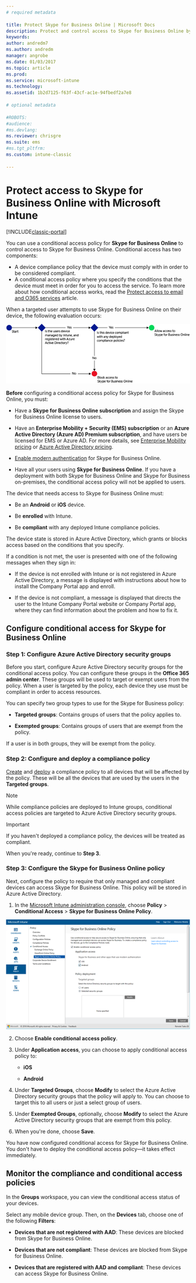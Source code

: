 ```yaml
---
# required metadata

title: Protect Skype for Business Online | Microsoft Docs
description: Protect and control access to Skype for Business Online by using conditional access.
keywords:
author: andredm7
ms.author: andredm
manager: angrobe
ms.date: 01/03/2017
ms.topic: article
ms.prod:
ms.service: microsoft-intune
ms.technology:
ms.assetid: 1b2d7125-f63f-43cf-ac1e-94fbedf2a7e8

# optional metadata

#ROBOTS:
#audience:
#ms.devlang:
ms.reviewer: chrisgre
ms.suite: ems
#ms.tgt_pltfrm:
ms.custom: intune-classic

---
```


# Protect access to Skype for Business Online with Microsoft Intune

[!INCLUDE[classic-portal](../includes/classic-portal.md)]

You can use a conditional access policy for **Skype for Business Online** to control access to Skype for Business Online.
Conditional access has two components:
- A device compliance policy that the device must comply with in order to be considered compliant.
- A conditional access policy where you specify the conditions that the device must meet in order for you to access the service.
To learn more about how conditional access works, read the [Protect access to email and O365 services](restrict-access-to-email-and-o365-services-with-microsoft-intune.md) article.

When a targeted user attempts to use Skype for Business Online on their device, the following evaluation occurs:

![Diagram that shows the decision points that are used to determine if a device is allowed access to Skype for Business Online or is blocked](../media/ConditionalAccess_SkypeforBusiness.png)

**Before** configuring a conditional access policy for Skype for Business Online, you must:
- Have a **Skype for Business Online subscription** and assign the Skype for Business Online license to users.
- Have an **Enterprise Mobility + Security (EMS) subscription** or an **Azure Active Directory (Azure AD) Premium subscription**, and have users be licensed for EMS or Azure AD. For more details, see [Enterprise Mobility pricing](https://www.microsoft.com/cloud-platform/enterprise-mobility-pricing) or [Azure Active Directory pricing](https://azure.microsoft.com/pricing/details/active-directory/).

-   [Enable modern authentication](https://docs.microsoft.com/intune/deploy-use/restrict-access-to-skype-for-business-online-with-microsoft-intune) for Skype for Business Online.
-  Have all your users using **Skype for Business Online**. If you have a deployment with both Skype for Business Online and Skype for Business on-premises, the conditional access policy will not be applied to users.

The device that needs access to Skype for Business Online must:

-   Be an **Android** or **iOS** device.

-   Be **enrolled** with Intune.

-   Be **compliant** with any deployed Intune compliance policies.


The device state is stored in Azure Active Directory, which grants or blocks access based on the conditions that you specify.

If a condition is not met, the user is presented with one of the following messages when they sign in:

-   If the device is not enrolled with Intune or is not registered in Azure Active Directory, a message is displayed with instructions about how to install the Company Portal app and enroll.

-   If the device is not compliant, a message is displayed that directs the user to the Intune Company Portal website or Company Portal app, where they can find information about the problem and how to fix it.

## Configure conditional access for Skype for Business Online

### Step 1: Configure Azure Active Directory security groups
Before you start, configure Azure Active Directory security groups for the conditional access policy. You can configure these groups in the **Office 365 admin center**. These groups will be used to target or exempt users from the policy. When a user is targeted by the policy, each device they use must be compliant in order to access resources.

You can specify two group types to use for the Skype for Business policy:

-   **Targeted groups**: Contains groups of users that the policy applies to.

-   **Exempted groups**: Contains groups of users that are exempt from the policy.

If a user is in both groups, they will be exempt from the policy.

### Step 2: Configure and deploy a compliance policy
[Create](create-a-device-compliance-policy-in-microsoft-intune.md) and [deploy](deploy-and-monitor-a-device-compliance-policy-in-microsoft-intune.md) a compliance policy to all devices that will be affected by the policy. These will be all the devices that are used by the users in the **Targeted groups**.

> [!NOTE]
> While compliance policies are deployed to Intune groups, conditional access policies are targeted to Azure Active Directory security groups.


> [!IMPORTANT]
> If you haven't deployed a compliance policy, the devices will be treated as compliant.

When you're ready, continue to **Step 3**.

### Step 3: Configure the Skype for Business Online policy
Next, configure the policy to require that only managed and compliant devices can access Skype for Business Online. This policy will be stored in Azure Active Directory.

1.  In the [Microsoft Intune administration console](https://manage.microsoft.com), choose **Policy** > **Conditional Access** > **Skype for Business Online Policy**.

  ![Screenshot of the Skype for Business Online conditional access policy page](./media/conditional_access_SFBPolicy.png)

2.  Choose **Enable conditional access policy**.

3.  Under **Application access**, you can choose to apply conditional access policy to:

    -   **iOS**

    -   **Android**

4.  Under **Targeted Groups**, choose **Modify** to select the Azure Active Directory security groups that the policy will apply to. You can choose to target this to all users or just a select group of users.

5.  Under **Exempted Groups**, optionally, choose **Modify** to select the Azure Active Directory security groups that are exempt from this policy.

6.  When you're done, choose **Save**.

You have now configured conditional access for Skype for Business Online. You don't have to deploy the conditional access policy—it takes effect immediately.


## Monitor the compliance and conditional access policies
In the **Groups** workspace, you can view the conditional access status of your devices.

Select any mobile device group. Then, on the **Devices** tab, choose one of the following **Filters**:

* **Devices that are not registered with AAD**: These devices are blocked from Skype for Business Online.

* **Devices that are not compliant**: These devices are blocked from Skype for Business Online.

* **Devices that are registered with AAD and compliant**: These devices can access Skype for Business Online.
